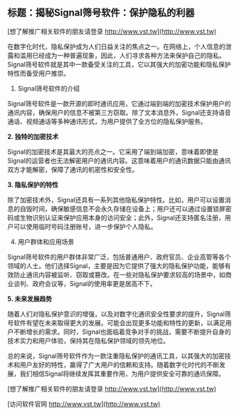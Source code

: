 ## **标题：揭秘Signal筛号软件：保护隐私的利器**

[想了解推广相关软件的朋友请登录 http://www.vst.tw](http://www.vst.tw)

在数字化时代，隐私保护成为人们日益关注的焦点之一。在网络上，个人信息的泄露和滥用已经成为一种普遍现象，因此，人们寻求各种方法来保护自己的隐私。Signal筛号软件就是其中一款备受关注的工具，它以其强大的加密功能和隐私保护特性而备受用户推崇。

1. Signal筛号软件的介绍

Signal筛号软件是一款开源的即时通讯应用，它通过端到端的加密技术保护用户的通讯内容，确保用户的信息不被第三方窃取。除了文本消息外，Signal还支持语音通话、视频通话等多种通讯形式，为用户提供了全方位的隐私保护服务。

**2. 独特的加密技术**

Signal的加密技术是其最大的亮点之一。它采用了端到端加密，意味着即使是Signal的运营者也无法解密用户的通讯内容。这意味着用户的通讯数据只能由通讯双方才能解密，保障了通讯的机密性和安全性。

**3. 隐私保护的特性**

除了加密技术外，Signal还具有一系列其他隐私保护特性。比如，用户可以设置消息的自毁时间，确保敏感信息不会永久存储在设备上；用户还可以通过设置锁屏密码或生物识别认证来保护应用本身的访问安全；此外，Signal还支持匿名注册，用户可以使用临时号码注册账号，进一步保护个人隐私。

4. 用户群体和应用场景

Signal筛号软件的用户群体非常广泛，包括普通用户、政府官员、企业高管等各个领域的人士。他们选择Signal，主要是因为它提供了强大的隐私保护功能，能够有效防止通讯内容被监听、窃取或篡改。在一些对隐私保护要求较高的场景中，如商业谈判、政府会议等，Signal的使用率更是居高不下。

**5. 未来发展趋势**

随着人们对隐私保护意识的增强，以及对数字化通讯安全性要求的提升，Signal筛号软件有望在未来取得更大的发展。可能会出现更多功能和特性的更新，以满足用户不断增长的需求。同时，Signal也面临着竞争对手的挑战，需要不断提升自身的技术实力和用户体验，保持其在隐私保护领域的领先地位。

总的来说，Signal筛号软件作为一款注重隐私保护的通讯工具，以其强大的加密技术和用户友好的特性，赢得了广大用户的信赖和支持。随着数字化时代的不断发展，我们相信Signal将继续发挥其重要作用，为用户提供安全可靠的通讯保障。

[想了解推广相关软件的朋友请登录 http://www.vst.tw](http://www.vst.tw)


[访问软件官网 http://www.vst.tw](http://www.vst.tw)
